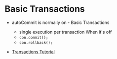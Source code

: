 # Basic Transactions

* autoCommit is normally on - Basic Transactions
  * single execution per transaction
When it's off
  * ``con.commit();``
  * ``con.rollback();``

* [Transactions Tutorial](http://docs.oracle.com/javase/tutorial/jdbc/basics/transactions.html)

